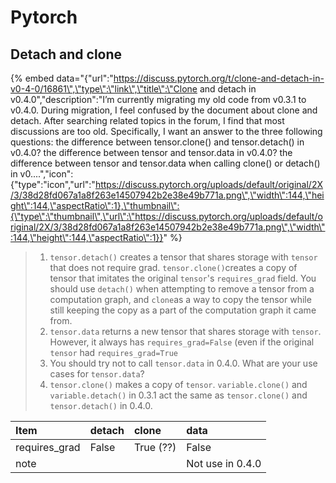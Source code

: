 # Pytorch

## Detach and clone

{% embed data="{\"url\":\"https://discuss.pytorch.org/t/clone-and-detach-in-v0-4-0/16861\",\"type\":\"link\",\"title\":\"Clone and detach in v0.4.0\",\"description\":\"I’m currently migrating my old code from v0.3.1 to v0.4.0. During migration, I feel confused by the document about clone and detach. After searching related topics in the forum,  I find that most discussions are too old.  Specifically, I want an answer to the three following questions:   the difference between tensor.clone\(\) and tensor.detach\(\) in v0.4.0? the difference between tensor and tensor.data in v0.4.0? the difference between tensor and tensor.data when calling clone\(\) or detach\(\) in v0....\",\"icon\":{\"type\":\"icon\",\"url\":\"https://discuss.pytorch.org/uploads/default/original/2X/3/38d28fd067a1a8f263e14507942b2e38e49b771a.png\",\"width\":144,\"height\":144,\"aspectRatio\":1},\"thumbnail\":{\"type\":\"thumbnail\",\"url\":\"https://discuss.pytorch.org/uploads/default/original/2X/3/38d28fd067a1a8f263e14507942b2e38e49b771a.png\",\"width\":144,\"height\":144,\"aspectRatio\":1}}" %}

> 1. `tensor.detach()` creates a tensor that shares storage with `tensor` that does not require grad. `tensor.clone()`creates a copy of tensor that imitates the original `tensor`'s `requires_grad` field. You should use `detach()` when attempting to remove a tensor from a computation graph, and `clone`as a way to copy the tensor while still keeping the copy as a part of the computation graph it came from.
> 2. `tensor.data` returns a new tensor that shares storage with `tensor`. However, it always has `requires_grad=False` \(even if the original `tensor` had `requires_grad=True`
> 3. You should try not to call `tensor.data` in 0.4.0. What are your use cases for `tensor.data`?
> 4. `tensor.clone()` makes a copy of `tensor`. `variable.clone()` and `variable.detach()` in 0.3.1 act the same as `tensor.clone()` and `tensor.detach()` in 0.4.0.

| Item | detach | clone | data |
| :--- | :--- | :--- | :--- |
| requires\_grad | False | True \(??\) | False |
| note |  |  | Not use in 0.4.0 |

